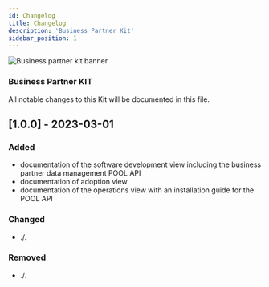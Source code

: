 ```yaml
---
id: Changelog
title: Changelog 
description: 'Business Partner Kit'
sidebar_position: 1
---
```


![Business partner kit banner](@site/static/img/BPKitIcon.png)

### Business Partner KIT

All notable changes to this Kit will be documented in this file.

## [1.0.0] - 2023-03-01

<h3>Added</h3>

- documentation of the software development view including the business partner data management POOL API
- documentation of adoption view
- documentation of the operations view with an installation guide for the POOL API

<h3>Changed</h3>

- ./.

<h3>Removed</h3>

- ./.
